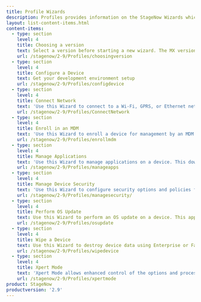 ```yaml
---
title: Profile Wizards
description: Profiles provides information on the StageNow Wizards which allow the staging administrator to define software configuration and installation for enterprise devices. Wizards allows you to configure common tasks.
layout: list-content-items.html
content-items:
  - type: section
    level: 4
    title: Choosing a version
    text: Select a version before starting a new wizard. The MX version will determine the functionality available to your profile setting.
    url: /stagenow/2-9/Profiles/choosingversion
  - type: section
    level: 4
    title: Configure a Device
    text: Get your development environment setup
    url: /stagenow/2-9/Profiles/configdevice
  - type: section
    level: 4
    title: Connect Network
    text: 'Use this Wizard to connect to a Wi-Fi, GPRS, or Ethernet network.'
    url: /stagenow/2-9/Profiles/ConnectNetwork
  - type: section
    level: 4
    title: Enroll in an MDM
    text: 'Use this Wizard to enroll a device for management by an MDM. This downloads, installs, configures, and launches an MDM agent. This Wizard also allows you to connect to a staging and/or production network and reboot the device.'
    url: /stagenow/2-9/Profiles/enrollmdm
  - type: section
    level: 4
    title: Manage Applications
    text: 'Use this Wizard to manage applications on a device. This downloads, installs, uninstalls and launches any applications. This Wizard also allows you to connect to a staging and/or production network, install licenses, configure simulScan, download data files, and reboot the device.'
    url: /stagenow/2-9/Profiles/manageapps
  - type: section
    level: 4
    title: Manage Device Security
    text: 'Use this Wizard to configure security options and policies for a device. This can whitelist and blacklist applications, control screen time-outs, and enable or disable an SD card, camera, GPRS, Bluetooth, GPS, or USB.'
    url: /stagenow/2-9/Profiles/managesecurity/
  - type: section
    level: 4
    title: Perform OS Update
    text: Use this Wizard to perform an OS update on a device. This applies an update or a patch to the OS by downloading a zip file to the device or using an existing zip file on the device. This Wizard also allows you to connect to a network.
    url: /stagenow/2-9/Profiles/osupdate
  - type: section
    level: 4
    title: Wipe a Device
    text: Use this Wizard to destroy device data using Enterprise or Factory Reset.
    url: /stagenow/2-9/Profiles/wipedevice
  - type: section
    level: 4
    title: Xpert Mode
    text: 'Xpert Mode allows enhanced control of the options and processes offered through the Profile Wizards and Setting Types in order to build custom profiles. In this mode, the administrator can use any settings and/or any Wizards offered in the StageNow tool, in any order.'
    url: /stagenow/2-9/Profiles/xpertmode
product: StageNow
productversion: '2.9'
---
```

 














